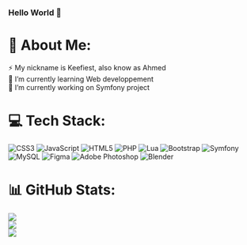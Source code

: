 ### Hello World 👋

# 💫 About Me:
⚡ My nickname is Keefiest, also know as Ahmed<br>🌱 I’m currently learning Web developpement<br>🔭 I’m currently working on Symfony project


# 💻 Tech Stack:
![CSS3](https://img.shields.io/badge/css3-%231572B6.svg?style=flat-square&logo=css3&logoColor=white) ![JavaScript](https://img.shields.io/badge/javascript-%23323330.svg?style=flat-square&logo=javascript&logoColor=%23F7DF1E) ![HTML5](https://img.shields.io/badge/html5-%23E34F26.svg?style=flat-square&logo=html5&logoColor=white) ![PHP](https://img.shields.io/badge/php-%23777BB4.svg?style=flat-square&logo=php&logoColor=white) ![Lua](https://img.shields.io/badge/lua-%232C2D72.svg?style=flat-square&logo=lua&logoColor=white) ![Bootstrap](https://img.shields.io/badge/bootstrap-%23563D7C.svg?style=flat-square&logo=bootstrap&logoColor=white) ![Symfony](https://img.shields.io/badge/symfony-%23000000.svg?style=flat-square&logo=symfony&logoColor=white) ![MySQL](https://img.shields.io/badge/mysql-%2300f.svg?style=flat-square&logo=mysql&logoColor=white) 	![Figma](https://img.shields.io/badge/figma-%23F24E1E.svg?style=flat-square&logo=figma&logoColor=white) ![Adobe Photoshop](https://img.shields.io/badge/adobephotoshop-%2331A8FF.svg?style=flat-square&logo=adobephotoshop&logoColor=white) ![Blender](https://img.shields.io/badge/blender-%23F5792A.svg?style=flat-square&logo=blender&logoColor=white)
# 📊 GitHub Stats:
![](https://github-readme-stats.vercel.app/api?username=Keefiest&theme=dark&hide_border=false&include_all_commits=false&count_private=false)<br/>
![](https://github-readme-streak-stats.herokuapp.com/?user=Keefiest&theme=dark&hide_border=false)<br/>
![](https://github-readme-stats.vercel.app/api/top-langs/?username=Keefiest&theme=dark&hide_border=false&include_all_commits=false&count_private=false&layout=compact)

<!-- ### Random Dev Meme -->
<!-- <img src="https://random-memer.herokuapp.com/" width="512px"/>

---
[![](https://visitcount.itsvg.in/api?id=Keefiest&icon=0&color=0)](https://visitcount.itsvg.in)
 -->
